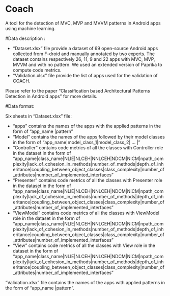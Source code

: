 # Coach
A tool for the detection of MVC, MVP and MVVM patterns in Android apps using machine learning.

#Data description :

- “Dataset.xlsx” file provide a dataset of 69 open-source Android apps collected from F-droid and manually annotated by two experts. The dataset contains respectively 26, 11, 9 and 22 apps with MVC, MVP, MVVM and with no pattern. We used an extended version of Paprika to compute code metrics. 
- “Validation.xlsx” file provide the list of apps used for the validation of COACH. 

Please refer to the paper “Classification based Architectural Patterns Detection in Android apps” for more details.

#Data format:

Six sheets in “Dataset.xlsx” file: 
- “apps” contains the names of the apps with the applied patterns in the form of “app_name |pattern”
- “Model” contains the names of the apps followed by their model classes in the form of “app_name|model_class_1|model_class_2| … |”
- “Controller”  contains code metrics of all the classes with Controller role in the dataset in the form of “app_name|class_name|NLIE|NLCEH|NNLCEH|NDCM|NICM|npath_complexity|lack_of_cohesion_in_methods|number_of_methods|depth_of_inheritance|coupling_between_object_classes|class_complexity|number_of_attributes|number_of_implemented_interfaces”
- “Presenter” contains code metrics of all the classes with Presenter role in the dataset in the form of “app_name|class_name|NLIE|NLCEH|NNLCEH|NDCM|NICM|npath_complexity|lack_of_cohesion_in_methods|number_of_methods|depth_of_inheritance|coupling_between_object_classes|class_complexity|number_of_attributes|number_of_implemented_interfaces”
- “ViewModel” contains code metrics of all the classes with ViewModel role in the dataset in the form of “app_name|class_name|NLIE|NLCEH|NNLCEH|NDCM|NICM|npath_complexity|lack_of_cohesion_in_methods|number_of_methods|depth_of_inheritance|coupling_between_object_classes|class_complexity|number_of_attributes|number_of_implemented_interfaces”
- “View” contains code metrics of all the classes with View role in the dataset in the form of “app_name|class_name|NLIE|NLCEH|NNLCEH|NDCM|NICM|npath_complexity|lack_of_cohesion_in_methods|number_of_methods|depth_of_inheritance|coupling_between_object_classes|class_complexity|number_of_attributes|number_of_implemented_interfaces”


“Validation.xlsx” file contains the names of the apps with applied patterns in the form of “app_name |pattern”.
